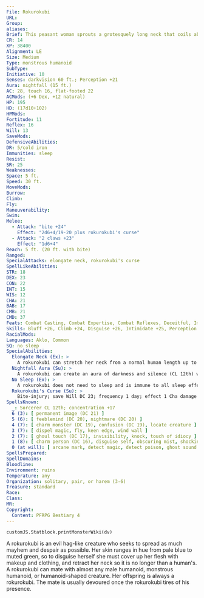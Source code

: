 ```yaml
---
File: Rokurokubi
URL: 
Group: 
aliases: 
Brief: This peasant woman sprouts a grotesquely long neck that coils about like a snake, with razor-sharp teeth filling her gaping maw.
CR: 14
XP: 38400
Alignment: LE
Size: Medium
Type: monstrous humanoid
SubType: 
Initiative: 10
Senses: darkvision 60 ft.; Perception +21
Aura: nightfall (15 ft.)
AC: 28, touch 16, flat-footed 22
ACMods: (+6 Dex, +12 natural)
HP: 195
HD: (17d10+102)
HPMods: 
Fortitude: 11
Reflex: 16
Will: 13
SaveMods: 
DefensiveAbilities: 
DR: 5/cold iron
Immunities: sleep
Resist: 
SR: 25
Weaknesses: 
Space: 5 ft.
Speed: 30 ft.
MoveMods: 
Burrow: 
Climb: 
Fly: 
Maneuverability: 
Swim: 
Melee: 
  - Attack: "bite +24"
    Effect: "2d6+4/19-20 plus rokurokubi's curse"
  - Attack: "2 claws +23"
    Effect: "1d6+4"
Reach: 5 ft. (20 ft. with bite)
Ranged: 
SpecialAttacks: elongate neck, rokurokubi's curse
SpellLikeAbilities: 
STR: 18
DEX: 23
CON: 22
INT: 15
WIS: 12
CHA: 21
BAB: 17
CMB: 21
CMD: 37
Feats: Combat Casting, Combat Expertise, Combat Reflexes, Deceitful, Improved Critical (bite), Improved Initiative, Iron Will, Weapon Finesse, Weapon Focus (bite)
Skills: Bluff +26, Climb +24, Disguise +26, Intimidate +25, Perception +21, Stealth +26
RacialMods: 
Languages: Aklo, Common
SQ: no sleep
SpecialAbilities:
  Elongate Neck (Ex): >
    A rokurokubi can stretch her neck from a normal human length up to 20 feet, giving her reach with her bite attack and threatening all squares within that range.
  Nightfall Aura (Su): >
    A rokurokubi can create an aura of darkness and silence (CL 12th) with a radius of 15 feet. The rokurokubi is immune to the effects of her aura, and can activate or suppress this ability as a free action. These aura effects can be dispelled as if they were spells.
  No Sleep (Ex): >
    A rokurokubi does not need to sleep and is immune to all sleep effects.
  Rokurokubi's Curse (Su): >
    Bite-injury; save Will DC 23; frequency 1 day; effect 1 Cha damage and permanently silenced after 4 Cha damage. Fully healing the Cha damage cures the silence. The save DC is Charisma-based.  Spells A rokurokubi casts spells as a 12th-level sorcerer.
SpellsKnown:
  _: Sorcerer CL 12th; concentration +17
  6 (3): [ permanent image (DC 21) ]
  5 (6): [ feeblemind (DC 20), nightmare (DC 20) ]
  4 (7): [ charm monster (DC 19), confusion (DC 19), locate creature ]
  3 (7): [ dispel magic, fly, keen edge, wind wall ]
  2 (7): [ ghoul touch (DC 17), invisibility, knock, touch of idiocy ]
  1 (8): [ charm person (DC 16), disguise self, obscuring mist, shocking grasp, sleep (DC 16) ]
  0 (at will): [ arcane mark, detect magic, detect poison, ghost sound (DC 15), mage hand, message, open/close, prestidigitation, read magic ]
SpellsPrepared: 
SpellDomains: 
Bloodline: 
Environment: ruins
Temperature: any
Organization: solitary, pair, or harem (3-6)
Treasure: standard
Race: 
Class: 
MR: 
Copyright:
  Content: PFRPG Bestiary 4
---
```

```dataviewjs
customJS.Statblock.printMonsterWiki(dv)
```
A rokurokubi is an evil hag-like creature who seeks to spread as much mayhem and despair as possible. Her skin ranges in hue from pale blue to muted green, so to disguise herself she must cover up her flesh with makeup and clothing, and retract her neck so it is no longer than a human's. A rokurokubi can mate with almost any male humanoid, monstrous humanoid, or humanoid-shaped creature. Her offspring is always a rokurokubi. The mate is usually devoured once the rokurokubi tires of his presence.
